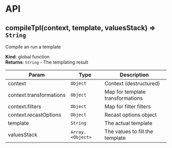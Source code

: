 # API
<a name="compileTpl"></a>

## compileTpl(context, template, valuesStack) ⇒ <code>String</code>
Compile an run a template

**Kind**: global function  
**Returns**: <code>String</code> - The templating result  

| Param | Type | Description |
| --- | --- | --- |
| context | <code>Object</code> | Context (destructured) |
| context.transformations | <code>Object</code> | Map for template transformations |
| context.filters | <code>Object</code> | Map for filter filters |
| context.recastOptions | <code>Object</code> | Recast options object |
| template | <code>String</code> | The actual template |
| valuesStack | <code>Array.&lt;Object&gt;</code> | The values to fill the template |

